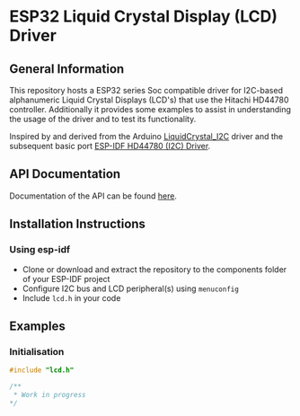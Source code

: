 # ESP32 Liquid Crystal Display (LCD) Driver

## General Information

This repository hosts a ESP32 series Soc compatible driver for I2C-based alphanumeric Liquid Crystal Displays (LCD's) that use the Hitachi HD44780 controller. Additionally it provides some examples to assist in understanding the usage of the driver and to test its functionality.

Inspired by and derived from the Arduino [LiquidCrystal_I2C](https://github.com/johnrickman/LiquidCrystal_I2C) driver and the subsequent basic port [ESP-IDF HD44780 (I2C) Driver](https://github.com/maxsydney/ESP32-HD44780).

## API Documentation

Documentation of the API can be found [here](https://lcd.keifer1.duckdns.org).

## Installation Instructions


### Using esp-idf

- Clone or download and extract the repository to the components folder of your ESP-IDF project
- Configure I2C bus and LCD peripheral(s) using `menuconfig`
- Include `lcd.h` in your code

## Examples

### Initialisation

```c
#include "lcd.h"

/**
 * Work in progress
*/
```
 